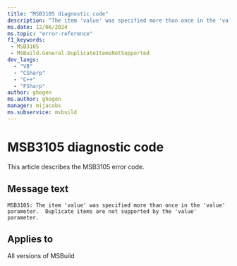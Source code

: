 ```yaml
---
title: "MSB3105 diagnostic code"
description: "The item 'value' was specified more than once in the 'value' parameter.  Duplicate items are not supported by the 'value' parameter."
ms.date: 12/06/2024
ms.topic: "error-reference"
f1_keywords:
 - MSB3105
 - MSBuild.General.DuplicateItemsNotSupported
dev_langs:
  - "VB"
  - "CSharp"
  - "C++"
  - "FSharp"
author: ghogen
ms.author: ghogen
manager: mijacobs
ms.subservice: msbuild
---
```


# MSB3105 diagnostic code

<!-- :::ErrorDefinitionDescription::: -->
<!-- :::editable-content name="introDescription"::: -->
This article describes the MSB3105 error code.
<!-- :::editable-content-end::: -->

## Message text

```output
MSB3105: The item 'value' was specified more than once in the 'value' parameter.  Duplicate items are not supported by the 'value' parameter.
```

<!-- :::editable-content name="postOutputDescription"::: -->
<!--
{StrBegin="MSB3105: "}
-->
<!-- :::editable-content-end::: -->
<!-- :::ErrorDefinitionDescription-end::: -->

## Applies to

All versions of MSBuild
